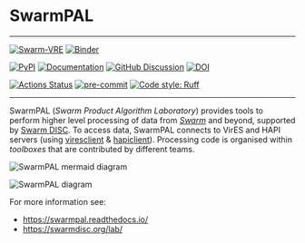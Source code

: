 # SwarmPAL

---
[![Swarm-VRE](https://img.shields.io/badge/%F0%9F%9A%80%20launch-Swarm--VRE-blue)](https://vre.vires.services/hub/user-redirect/git-pull?repo=https%3A%2F%2Fgithub.com%2Fsmithara%2Fswarmpal-demo&urlpath=lab%2Ftree%2Fswarmpal-demo%2FREADME.ipynb&branch=main)
[![Binder](https://mybinder.org/badge_logo.svg)](https://mybinder.org/v2/gh/smithara/swarmpal-demo/HEAD)

[![PyPI](https://img.shields.io/pypi/v/swarmpal)]( https://pypi.org/project/swarmpal/)
[![Documentation](https://img.shields.io/badge/docs-online-success)][rtd-link]
[![GitHub Discussion][github-discussions-badge]][github-discussions-link]
[![DOI](https://zenodo.org/badge/DOI/10.5281/zenodo.7826899.svg)](https://doi.org/10.5281/zenodo.7826899)

[![Actions Status][actions-badge]][actions-link]
[![pre-commit](https://img.shields.io/badge/pre--commit-enabled-brightgreen?logo=pre-commit&logoColor=white)](https://github.com/pre-commit/pre-commit)
[![Code style: Ruff](https://img.shields.io/endpoint?url=https://raw.githubusercontent.com/astral-sh/ruff/main/assets/badge/format.json)](https://github.com/astral-sh/ruff)

---

[actions-badge]:            https://github.com/Swarm-DISC/SwarmPAL/workflows/CI/badge.svg
[actions-link]:             https://github.com/Swarm-DISC/SwarmPAL/actions
[black-badge]:              https://img.shields.io/badge/code%20style-black-000000.svg
[black-link]:               https://github.com/psf/black
[conda-badge]:              https://img.shields.io/conda/vn/conda-forge/swarmpal
[conda-link]:               https://github.com/conda-forge/swarmpal-feedstock
[contribute-badge]:         https://img.shields.io/badge/Contributor%20Covenant-2.1-4baaaa.svg
[contribute-link]:          CODE_OF_CONDUCT.md
[github-discussions-badge]: https://img.shields.io/static/v1?label=Discussions&message=Ask&color=blue&logo=github
[github-discussions-link]:  https://github.com/Swarm-DISC/SwarmPAL/discussions
[pypi-link]:                https://pypi.org/project/swarmpal/
[pypi-platforms]:           https://img.shields.io/pypi/pyversions/swarmpal
[pypi-version]:             https://badge.fury.io/py/swarmpal.svg
[rtd-badge]:                https://img.shields.io/badge/docs-online-success
[rtd-link]:                 https://swarmpal.readthedocs.io/

SwarmPAL (*Swarm Product Algorithm Laboratory*) provides tools to perform higher level processing of data from [*Swarm*](https://earth.esa.int/eogateway/missions/swarm) and beyond, supported by [Swarm DISC](https://earth.esa.int/eogateway/activities/swarm-disc). To access data, SwarmPAL connects to VirES and HAPI servers (using [viresclient](https://github.com/ESA-VirES/VirES-Python-Client/) & [hapiclient](https://github.com/hapi-server/client-python/)). Processing code is organised within *toolboxes* that are contributed by different teams.

![SwarmPAL mermaid diagram](https://mermaid.ink/img/pako:eNqVlG1r2zAQgP-K0L60YGduEteOKWVeXthgHWUJG6wuRbHPiagiBVnu4ob0t-9kN0mzQtcYjKTTc686aU1TlQGNqOu6iUyVzPksSiQhglWqNBEBcZ_IejMX6k86Z9qQbz8sQUhRTmeaLedkwAy7SagdSKFKnUKR0NsGyriG1HAlyeRzI7HfT66HY1SpR2Q_rUkxZ0uISDbdPD097ckv8fVXBO3wJjfiApDrD0bkI_kOBifIHyBXTJZMINRMdiGCzBL5T0oTpcRUrTCRN7LY0aO4v5fW0cT9Fv53BZczAXcFM_vIBTDpis1eofb_yuZgPOyPD63Wota1hqVWWOPilc2DdPcasWSiKnhxdAyTUXxoDwVH-bd8326-D8VDNKDfx_5iDyDg-LrCymALDFfoCMtCTHPQu2bYfkxWN7GsyHOqt-_1g6dOMN6m8vUMg61HdPyq37jEMHKWwsnJhb2JlyumNasupvrS3qaJBjg93cL1_XLdy70WubDLF7363MWmEmD9kZwLEX3I89wpjFb34GYMs7AuIuIT_yWOCf8Ppw5dgF4wnuGLsbbKCTVzWEBCI5xmkLNSmIQ6zVaupBnzx3q37SVyg_qsNGpcyZRGRpfgUK3K2ZxGORMFrsplxgwMOMOjWuykSyZ_K7XYqsy09f-sjrUE3VelNDRqe0EN02hNVzTqeq3wLOh0vdD3wo7nhQ6tEOr5rY7XPkOhH_q9TuBvHPpYm0f-PDwPvLPzdi8IvG6n61DIuFH6qnkk67dy8xcI0Jd6?type=png)
<!--
I had trouble with getting sphinxcontrib-mermaid to play nice with this diagram, so access it here instead:

https://mermaid.live/edit#pako:eNqVlG1r2zAQgP-K0L60YGduEteOKWVeXthgHWUJG6wuRbHPiagiBVnu4ob0t-9kN0mzQtcYjKTTc686aU1TlQGNqOu6iUyVzPksSiQhglWqNBEBcZ_IejMX6k86Z9qQbz8sQUhRTmeaLedkwAy7SagdSKFKnUKR0NsGyriG1HAlyeRzI7HfT66HY1SpR2Q_rUkxZ0uISDbdPD097ckv8fVXBO3wJjfiApDrD0bkI_kOBifIHyBXTJZMINRMdiGCzBL5T0oTpcRUrTCRN7LY0aO4v5fW0cT9Fv53BZczAXcFM_vIBTDpis1eofb_yuZgPOyPD63Wota1hqVWWOPilc2DdPcasWSiKnhxdAyTUXxoDwVH-bd8326-D8VDNKDfx_5iDyDg-LrCymALDFfoCMtCTHPQu2bYfkxWN7GsyHOqt-_1g6dOMN6m8vUMg61HdPyq37jEMHKWwsnJhb2JlyumNasupvrS3qaJBjg93cL1_XLdy70WubDLF7363MWmEmD9kZwLEX3I89wpjFb34GYMs7AuIuIT_yWOCf8Ppw5dgF4wnuGLsbbKCTVzWEBCI5xmkLNSmIQ6zVaupBnzx3q37SVyg_qsNGpcyZRGRpfgUK3K2ZxGORMFrsplxgwMOMOjWuykSyZ_K7XYqsy09f-sjrUE3VelNDRqe0EN02hNVzTqeq3wLOh0vdD3wo7nhQ6tEOr5rY7XPkOhH_q9TuBvHPpYm0f-PDwPvLPzdi8IvG6n61DIuFH6qnkk67dy8xcI0Jd6

-->

![SwarmPAL diagram](https://swarmdisc.org/wp-content/uploads/2024/02/SwarmPAL-diagrams-overview.png)

For more information see:

- <https://swarmpal.readthedocs.io/>
- <https://swarmdisc.org/lab/>

